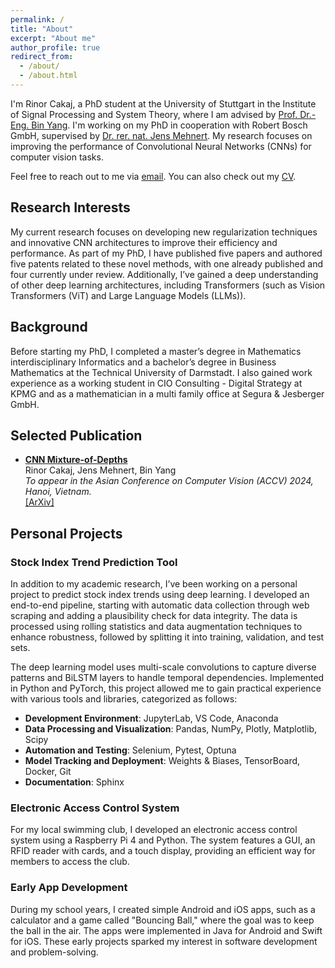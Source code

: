 ```yaml
---
permalink: /
title: "About"
excerpt: "About me"
author_profile: true
redirect_from: 
  - /about/
  - /about.html
---
```


I'm Rinor Cakaj, a PhD student at the University of Stuttgart in the Institute of Signal Processing and System Theory, where I am advised by [Prof. Dr.-Eng. Bin Yang](https://www.iss.uni-stuttgart.de/institut/team/Yang-00004/). I'm working on my PhD in cooperation with Robert Bosch GmbH, supervised by [Dr. rer. nat. Jens Mehnert](https://www.linkedin.com/in/drjensmehnert/). My research focuses on improving the performance of Convolutional Neural Networks (CNNs) for computer vision tasks.

Feel free to reach out to me via [email](mailto:rinor.cakaj@de.bosch.com). You can also check out my [CV](/cv/).

## Research Interests
My current research focuses on developing new regularization techniques and innovative CNN architectures to improve their efficiency and performance. As part of my PhD, I have published five papers and authored five patents related to these novel methods, with one already published and four currently under review. Additionally, I’ve gained a deep understanding of other deep learning architectures, including Transformers (such as Vision Transformers (ViT) and Large Language Models (LLMs)).

## Background
Before starting my PhD, I completed a master’s degree in Mathematics interdisciplinary Informatics and a bachelor’s degree in Business Mathematics at the Technical University of Darmstadt. I also gained work experience as a working student in CIO Consulting - Digital Strategy at KPMG and as a mathematician in a multi family office at Segura & Jesberger GmbH.

## Selected Publication
- **[CNN Mixture-of-Depths](/publication/2024-10-01-mod)**  
  Rinor Cakaj, Jens Mehnert, Bin Yang  
  *To appear in the Asian Conference on Computer Vision (ACCV) 2024, Hanoi, Vietnam.*  
  [\[ArXiv\]](https://arxiv.org/abs/2409.17016)

## Personal Projects

### Stock Index Trend Prediction Tool
In addition to my academic research, I’ve been working on a personal project to predict stock index trends using deep learning. I developed an end-to-end pipeline, starting with automatic data collection through web scraping and adding a plausibility check for data integrity. The data is processed using rolling statistics and data augmentation techniques to enhance robustness, followed by splitting it into training, validation, and test sets.

The deep learning model uses multi-scale convolutions to capture diverse patterns and BiLSTM layers to handle temporal dependencies. Implemented in Python and PyTorch, this project allowed me to gain practical experience with various tools and libraries, categorized as follows:

- **Development Environment**: JupyterLab, VS Code, Anaconda
- **Data Processing and Visualization**: Pandas, NumPy, Plotly, Matplotlib, Scipy
- **Automation and Testing**: Selenium, Pytest, Optuna
- **Model Tracking and Deployment**: Weights & Biases, TensorBoard, Docker, Git
- **Documentation**: Sphinx

### Electronic Access Control System
For my local swimming club, I developed an electronic access control system using a Raspberry Pi 4 and Python. The system features a GUI, an RFID reader with cards, and a touch display, providing an efficient way for members to access the club.

### Early App Development
During my school years, I created simple Android and iOS apps, such as a calculator and a game called "Bouncing Ball," where the goal was to keep the ball in the air. The apps were implemented in Java for Android and Swift for iOS. These early projects sparked my interest in software development and problem-solving.





